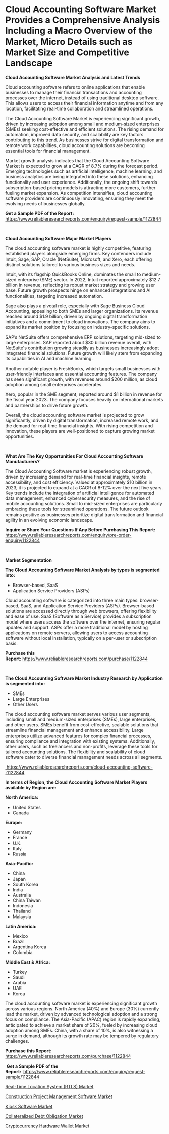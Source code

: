 <p><h1>Cloud Accounting Software Market Provides a Comprehensive Analysis Including a Macro Overview of the Market, Micro Details such as Market Size and Competitive Landscape</h1></p><p><strong>Cloud Accounting Software Market Analysis and Latest Trends</strong></p>
<p><p>Cloud accounting software refers to online applications that enable businesses to manage their financial transactions and accounting processes over the internet, instead of using traditional desktop software. This allows users to access their financial information anytime and from any location, facilitating real-time collaboration and streamlined operations.</p><p>The Cloud Accounting Software Market is experiencing significant growth, driven by increasing adoption among small and medium-sized enterprises (SMEs) seeking cost-effective and efficient solutions. The rising demand for automation, improved data security, and scalability are key factors contributing to this trend. As businesses strive for digital transformation and remote work capabilities, cloud accounting solutions are becoming essential tools for financial management.</p><p>Market growth analysis indicates that the Cloud Accounting Software Market is expected to grow at a CAGR of 8.7% during the forecast period. Emerging technologies such as artificial intelligence, machine learning, and business analytics are being integrated into these solutions, enhancing functionality and user experience. Additionally, the ongoing shift towards subscription-based pricing models is attracting more customers, further fueling market expansion. As competition intensifies, cloud accounting software providers are continuously innovating, ensuring they meet the evolving needs of businesses globally.</p></p>
<p><strong>Get a Sample PDF of the Report:&nbsp;</strong> <a href="https://www.reliableresearchreports.com/enquiry/request-sample/1122844?utm_campaign=34&utm_medium=2&utm_source=Github&utm_content=ia&utm_term=09032025&utm_id=cloud-accounting-software">https://www.reliableresearchreports.com/enquiry/request-sample/1122844</a></p>
<p>&nbsp;</p>
<p><strong>Cloud Accounting Software Major Market Players</strong></p>
<p><p>The cloud accounting software market is highly competitive, featuring established players alongside emerging firms. Key contenders include Intuit, Sage, SAP, Oracle (NetSuite), Microsoft, and Xero, each offering distinct solutions tailored to various business sizes and needs. </p><p>Intuit, with its flagship QuickBooks Online, dominates the small to medium-sized enterprise (SME) sector. In 2022, Intuit reported approximately $12.7 billion in revenue, reflecting its robust market strategy and growing user base. Future growth prospects hinge on enhanced integrations and AI functionalities, targeting increased automation.</p><p>Sage also plays a pivotal role, especially with Sage Business Cloud Accounting, appealing to both SMEs and larger organizations. Its revenue reached around $1.9 billion, driven by ongoing digital transformation initiatives and a commitment to cloud innovations. The company aims to expand its market position by focusing on industry-specific solutions.</p><p>SAP’s NetSuite offers comprehensive ERP solutions, targeting mid-sized to large enterprises. SAP reported about $30 billion revenue overall, with NetSuite's contribution growing steadily as businesses increasingly adopt integrated financial solutions. Future growth will likely stem from expanding its capabilities in AI and machine learning.</p><p>Another notable player is FreshBooks, which targets small businesses with user-friendly interfaces and essential accounting features. The company has seen significant growth, with revenues around $200 million, as cloud adoption among small enterprises accelerates.</p><p>Xero, popular in the SME segment, reported around $1 billion in revenue for the fiscal year 2023. The company focuses heavily on international markets and partnerships to drive future growth.</p><p>Overall, the cloud accounting software market is projected to grow significantly, driven by digital transformation, increased remote work, and the demand for real-time financial insights. With rising competition and innovation, these players are well-positioned to capture growing market opportunities.</p></p>
<p>&nbsp;</p>
<p><strong>What Are The Key Opportunities For Cloud Accounting Software Manufacturers?</strong></p>
<p><p>The Cloud Accounting Software market is experiencing robust growth, driven by increasing demand for real-time financial insights, remote accessibility, and cost efficiency. Valued at approximately $10 billion in 2023, it is projected to expand at a CAGR of 8-12% over the next five years. Key trends include the integration of artificial intelligence for automated data management, enhanced cybersecurity measures, and the rise of mobile accounting solutions. Small to mid-sized enterprises are particularly embracing these tools for streamlined operations. The future outlook remains positive as businesses prioritize digital transformation and financial agility in an evolving economic landscape.</p></p>
<p><strong>Inquire or Share Your Questions If Any Before Purchasing This Report:</strong> <a href="https://www.reliableresearchreports.com/enquiry/pre-order-enquiry/1122844?utm_campaign=34&utm_medium=2&utm_source=Github&utm_content=ia&utm_term=09032025&utm_id=cloud-accounting-software">https://www.reliableresearchreports.com/enquiry/pre-order-enquiry/1122844</a></p>
<p>&nbsp;</p>
<p><strong>Market Segmentation</strong></p>
<p><strong>The Cloud Accounting Software Market Analysis by types is segmented into:</strong></p>
<p><ul><li>Browser-based, SaaS</li><li>Application Service Providers (ASPs)</li></ul></p>
<p><p>Cloud accounting software is categorized into three main types: browser-based, SaaS, and Application Service Providers (ASPs). Browser-based solutions are accessed directly through web browsers, offering flexibility and ease of use. SaaS (Software as a Service) provides a subscription model where users access the software over the internet, ensuring regular updates and support. ASPs offer a more traditional model by hosting applications on remote servers, allowing users to access accounting software without local installation, typically on a per-user or subscription basis.</p></p>
<p><strong>Purchase this Report:&nbsp;</strong><a href="https://www.reliableresearchreports.com/purchase/1122844?utm_campaign=34&utm_medium=2&utm_source=Github&utm_content=ia&utm_term=09032025&utm_id=cloud-accounting-software">https://www.reliableresearchreports.com/purchase/1122844</a></p>
<p>&nbsp;</p>
<p><strong>The Cloud Accounting Software Market Industry Research by Application is segmented into:</strong></p>
<p><ul><li>SMEs</li><li>Large Enterprises</li><li>Other Users</li></ul></p>
<p><p>The cloud accounting software market serves various user segments, including small and medium-sized enterprises (SMEs), large enterprises, and other users. SMEs benefit from cost-effective, scalable solutions that streamline financial management and enhance accessibility. Large enterprises utilize advanced features for complex financial processes, ensuring compliance and integration with existing systems. Additionally, other users, such as freelancers and non-profits, leverage these tools for tailored accounting solutions. The flexibility and scalability of cloud software cater to diverse financial management needs across all segments.</p></p>
<p><a href="https://www.reliableresearchreports.com/cloud-accounting-software-r1122844?utm_campaign=34&utm_medium=2&utm_source=Github&utm_content=ia&utm_term=09032025&utm_id=cloud-accounting-software">&nbsp;https://www.reliableresearchreports.com/cloud-accounting-software-r1122844</a></p>
<p><strong>In terms of Region, the Cloud Accounting Software Market Players available by Region are:</strong></p>
<p>
    <p> <strong> North America: </strong>
        <ul>
            <li>United States</li>
            <li>Canada</li>
        </ul>
        </p> 
    <p> <strong> Europe: </strong>
        <ul>
            <li>Germany</li>
            <li>France</li>
            <li>U.K.</li>
            <li>Italy</li>
            <li>Russia</li>
        </ul>
        </p> 
    <p> <strong> Asia-Pacific: </strong>
        <ul>
            <li>China</li>
            <li>Japan</li>
            <li>South Korea</li>
            <li>India</li>
            <li>Australia</li>
            <li>China Taiwan</li>
            <li>Indonesia</li>
            <li>Thailand</li>
            <li>Malaysia</li>
        </ul>
        </p> 
    <p> <strong> Latin America: </strong>
        <ul>
            <li>Mexico</li>
            <li>Brazil</li>
            <li>Argentina Korea</li>
            <li>Colombia</li>
        </ul>
        </p> 
    <p> <strong> Middle East & Africa: </strong>
        <ul>
            <li>Turkey</li>
            <li>Saudi</li>
            <li>Arabia</li>
            <li>UAE</li>
            <li>Korea</li>
        </ul>
    </p>
    </p>
<p><p>The cloud accounting software market is experiencing significant growth across various regions. North America (40%) and Europe (30%) currently lead the market, driven by advanced technological adoption and a strong focus on compliance. The Asia-Pacific (APAC) region is rapidly expanding, anticipated to achieve a market share of 20%, fueled by increasing cloud adoption among SMEs. China, with a share of 10%, is also witnessing a surge in demand, although its growth rate may be tempered by regulatory challenges.</p></p>
<p><strong>Purchase this Report: </strong><a href="https://www.reliableresearchreports.com/purchase/1122844?utm_campaign=34&utm_medium=2&utm_source=Github&utm_content=ia&utm_term=09032025&utm_id=cloud-accounting-software">https://www.reliableresearchreports.com/purchase/1122844</a></p>
<p>&nbsp;<strong>Get a Sample PDF of the Report:&nbsp;&nbsp;</strong><a href="https://www.reliableresearchreports.com/enquiry/request-sample/1122844?utm_campaign=34&utm_medium=2&utm_source=Github&utm_content=ia&utm_term=09032025&utm_id=cloud-accounting-software">https://www.reliableresearchreports.com/enquiry/request-sample/1122844</a></p>
<p><strong></strong></p>
<p><p><a href="https://github.com/shefikagbons/Market-Research-Report-List-1/blob/main/real-time-location-system-rtls-market.md?utm_campaign=34&utm_medium=2&utm_source=Github&utm_content=ia&utm_term=09032025&utm_id=cloud-accounting-software">Real-Time Location System (RTLS) Market</a></p><p><a href="https://github.com/nontoengolo/Market-Research-Report-List-1/blob/main/construction-project-management-software-market.md?utm_campaign=34&utm_medium=2&utm_source=Github&utm_content=ia&utm_term=09032025&utm_id=cloud-accounting-software">Construction Project Management Software Market</a></p><p><a href="https://github.com/avikalitesjj/Market-Research-Report-List-1/blob/main/kiosk-software-market.md?utm_campaign=34&utm_medium=2&utm_source=Github&utm_content=ia&utm_term=09032025&utm_id=cloud-accounting-software">Kiosk Software Market</a></p><p><a href="https://github.com/pomasifilo/Market-Research-Report-List-1/blob/main/collateralized-debt-obligation-market.md?utm_campaign=34&utm_medium=2&utm_source=Github&utm_content=ia&utm_term=09032025&utm_id=cloud-accounting-software">Collateralized Debt Obligation Market</a></p><p><a href="https://github.com/ceneabiruk11/Market-Research-Report-List-1/blob/main/cryptocurrency-hardware-wallet-market.md?utm_campaign=34&utm_medium=2&utm_source=Github&utm_content=ia&utm_term=09032025&utm_id=cloud-accounting-software">Cryptocurrency Hardware Wallet Market</a></p></p>